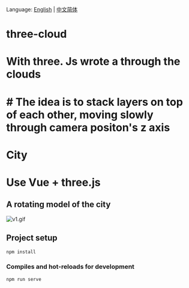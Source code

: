 
Language: [English](README.md) | [中文简体](README-ZH.md)
# three-cloud
# With three. Js wrote a through the clouds
# # The idea is to stack layers on top of each other, moving slowly through camera positon's z axis


# City
# Use Vue + three.js 
## A rotating model of the city

![v1.gif](https://s2.loli.net/2023/07/27/V7I2SQgtKUlWqxA.gif)

## Project setup
```
npm install
```

### Compiles and hot-reloads for development
```
npm run serve
```



